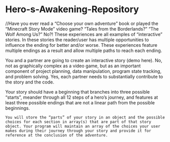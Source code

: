 # Hero-s-Awakening-Repository
//Have you ever read a “Choose your own adventure” book or played the “Minecraft Story Mode” video game? “Tales from the Borderlands?” “The Wolf Among Us?” No?!  These experiences are all examples of “interactive” stories. In these stories the reader/user has multiple opportunities to influence the ending for better and/or worse. These experiences feature multiple endings as a result and allow multiple paths to reach each ending.

You and a partner are going to create an interactive story (demo here). No, not as graphically complex as a video game, but as an important component of project planning, data manipulation, program state tracking, and problem solving. Yes, each partner needs to substantially contribute to the story and the code.

Your story should have a beginning that branches into three possible “starts”, meander through all 12 steps of a hero’s journey, and features at least three possible endings that are not a linear path from the possible beginnings.

    You will store the “parts” of your story in an object and the possible choices for each section in array(s) that are part of that story object. Your program will maintain an array of the choices your user makes during their journey through your story and provide it for reference at the conclusion of the adventure.
